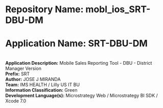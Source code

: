 # Repository Name: mobl_ios_SRT-DBU-DM
# Application Name: SRT-DBU-DM 
</br><b>Application Description:</b> Mobile Sales Reporting Tool - DBU - District Manager Version 
</br><b>Prefix:</b> SRT
</br><b>Author:</b> JOSE J MIRANDA
</br><b>Team:</b> IMS HEALTH / Lilly US IT BU
</br><b>Information Classification:</b> Green
</br><b>Development Language(s):</b> Microstrategy Web / Microstrategy BI SDK / Xcode 7.0 
